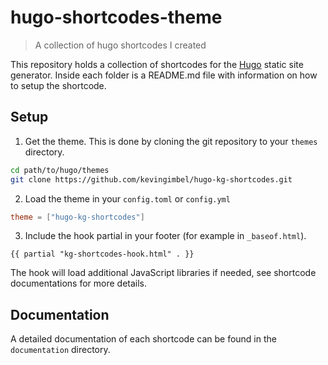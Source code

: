 # hugo-shortcodes-theme
> A collection of hugo shortcodes I created

This repository holds a collection of shortcodes for the [Hugo](https://gohugo.io) static site generator. Inside each folder is a README.md file with information on how to setup the shortcode.

## Setup

1. Get the theme. This is done by cloning the git repository to your `themes` directory.
```bash
cd path/to/hugo/themes
git clone https://github.com/kevingimbel/hugo-kg-shortcodes.git 
```

2. Load the theme in your `config.toml` or `config.yml`
```toml
theme = ["hugo-kg-shortcodes"]
```

3. Include the hook partial in your footer (for example in `_baseof.html`).

```
{{ partial "kg-shortcodes-hook.html" . }}
```

The hook will load additional JavaScript libraries if needed, see shortcode documentations for more details.

## Documentation

A detailed documentation of each shortcode can be found in the `documentation` directory.